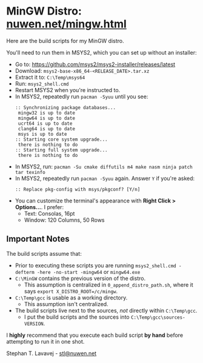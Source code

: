 # MinGW Distro: [nuwen.net/mingw.html](https://nuwen.net/mingw.html)

Here are the build scripts for my MinGW distro.

You'll need to run them in MSYS2, which you can set up without an installer:

* Go to: https://github.com/msys2/msys2-installer/releases/latest
* Download: `msys2-base-x86_64-<RELEASE_DATE>.tar.xz`
* Extract it to: `C:\Temp\msys64`
* Run: `msys2_shell.cmd`
* Restart MSYS2 when you're instructed to.
* In MSYS2, repeatedly run `pacman -Syuu` until you see:
  ```
  :: Synchronizing package databases...
   mingw32 is up to date
   mingw64 is up to date
   ucrt64 is up to date
   clang64 is up to date
   msys is up to date
  :: Starting core system upgrade...
   there is nothing to do
  :: Starting full system upgrade...
   there is nothing to do
  ```
* In MSYS2, run: `pacman -Su cmake diffutils m4 make nasm ninja patch tar texinfo`
* In MSYS2, repeatedly run `pacman -Syuu` again. Answer `Y` if you're asked:
  ```
  :: Replace pkg-config with msys/pkgconf? [Y/n]
  ```
* You can customize the terminal's appearance with **Right Click > Options...**. I prefer:
  + Text: Consolas, 16pt
  + Window: 120 Columns, 50 Rows

## Important Notes

The build scripts assume that:

* Prior to executing these scripts you are running `msys2_shell.cmd -defterm -here -no-start -mingw64` or `mingw64.exe`
* `C:\MinGW` contains the previous version of the distro.
  + This assumption is centralized in `0_append_distro_path.sh`, where it says `export X_DISTRO_ROOT=/c/mingw`.
* `C:\Temp\gcc` is usable as a working directory.
  + This assumption isn't centralized.
* The build scripts live next to the sources, *not* directly within `C:\Temp\gcc`.
  + I put the build scripts and the sources into `C:\Temp\gcc\sources-VERSION`.

I **highly** recommend that you execute each build script **by hand** before attempting to run it in one shot.

Stephan T. Lavavej - stl@nuwen.net
